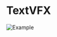 # TextVFX
![Example](https://github.com/IxxyXR/Text-VFX/blob/master/Screenshots/test_vfx.jpeg?raw=true "Example")

